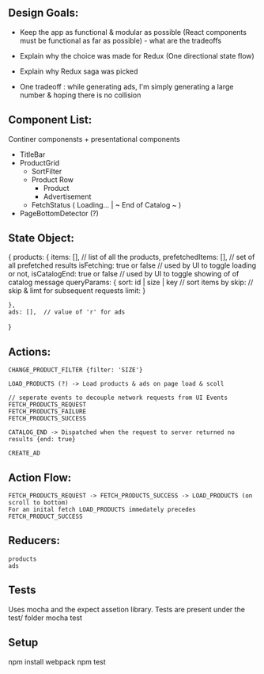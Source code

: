 Design Goals: 
---------------
- Keep the app as functional & modular as possible (React components must be functional as far as possible) - what are the tradeoffs

- Explain why the choice was made for Redux (One directional state flow)

- Explain why Redux saga was picked

- One tradeoff : while generating ads, I'm simply generating a large number & hoping there is no collision


Component List: 
----------------
Continer componensts + presentational components

- TitleBar  
- ProductGrid
    - SortFilter
    - Product Row
        - Product
        - Advertisement 
    - FetchStatus ( Loading... | ~ End of Catalog ~ )
- PageBottomDetector (?)


State Object:
-----------------
{
    products: {
        items: [], //  list of all the products,
        prefetchedItems: [], // set of all prefetched results
        isFetching: true or false // used by UI to toggle loading or not,
        isCatalogEnd: true or false // used by UI to toggle showing of of catalog message
        queryParams: {
            sort: id | size | key  // sort items by
            skip:  // skip & limt for subsequent requests
            limit: 
        }
        
    },
    ads: [],  // value of 'r' for ads
}

Actions:
----------
    CHANGE_PRODUCT_FILTER {filter: 'SIZE'}
    
    LOAD_PRODUCTS (?) -> Load products & ads on page load & scoll

    // seperate events to decouple network requests from UI Events
    FETCH_PRODUCTS_REQUEST
    FETCH_PRODUCTS_FAILURE
    FETCH_PRODUCTS_SUCCESS

    CATALOG_END -> Dispatched when the request to server returned no results {end: true}

    CREATE_AD


Action Flow:
-------------
    FETCH_PRODUCTS_REQUEST -> FETCH_PRODUCTS_SUCCESS -> LOAD_PRODUCTS (on scroll to bottom)
    For an inital fetch LOAD_PRODUCTS immedately precedes FETCH_PRODUCT_SUCCESS

Reducers:
------------
    products
    ads


Tests
--------
Uses mocha and the expect assetion library. Tests are present under the test/ folder
mocha test


Setup
-------
npm install
webpack
npm test
